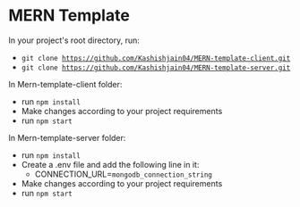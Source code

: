 # MERN Template

In your project's root directory, run:
- <code>git clone https://github.com/Kashishjain04/MERN-template-client.git</code>
- <code>git clone https://github.com/Kashishjain04/MERN-template-server.git</code>

In Mern-template-client folder:
- run <code>npm install</code>
- Make changes according to your project requirements
- run <code>npm start</code>

In Mern-template-server folder:
- run <code>npm install</code>
- Create a .env file and add the following line in it:
    - CONNECTION_URL=<code>mongodb_connection_string</code>
- Make changes according to your project requirements
- run <code>npm start</code>
